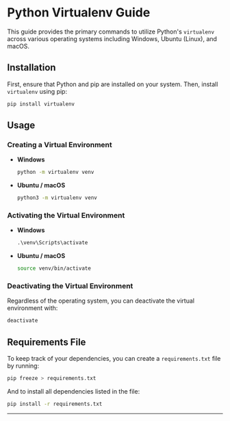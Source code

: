 
# Python Virtualenv Guide

This guide provides the primary commands to utilize Python's `virtualenv` across various operating systems including Windows, Ubuntu (Linux), and macOS.

## Installation

First, ensure that Python and pip are installed on your system. Then, install `virtualenv` using pip:

```bash
pip install virtualenv
```

## Usage

### Creating a Virtual Environment

- **Windows**
  ```cmd
  python -m virtualenv venv
  ```

- **Ubuntu / macOS**
  ```bash
  python3 -m virtualenv venv
  ```

### Activating the Virtual Environment

- **Windows**
  ```cmd
  .\venv\Scripts\activate
  ```

- **Ubuntu / macOS**
  ```bash
  source venv/bin/activate
  ```

### Deactivating the Virtual Environment

Regardless of the operating system, you can deactivate the virtual environment with:

```bash
deactivate
```

## Requirements File

To keep track of your dependencies, you can create a `requirements.txt` file by running:

```bash
pip freeze > requirements.txt
```

And to install all dependencies listed in the file:

```bash
pip install -r requirements.txt
```

---

